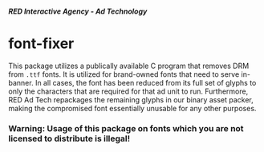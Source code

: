 ##### RED Interactive Agency - Ad Technology

font-fixer
===============

This package utilizes a publically available C program that removes DRM from `.ttf` fonts. It is utilized for brand-owned fonts that need to serve in-banner. In all cases, the font has been reduced from its full set of glyphs to only the characters that are required for that ad unit to run. Furthermore, RED Ad Tech repackages the remaining glyphs in our binary asset packer, making the compromised font essentially unusable for any other purposes.

### **Warning**: Usage of this package on fonts which you are not licensed to distribute is illegal!


